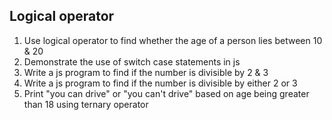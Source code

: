 ## Logical operator

1. Use logical operator to find whether the age of a person lies between 10 & 20
2. Demonstrate the use of switch case statements in js
3. Write a js program to find if the number is divisible by 2 & 3
4. Write a js program to find if the number is divisible by either 2 or 3
5. Print "you can drive" or "you can't drive" based on age being greater than 18 using ternary operator
